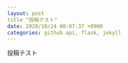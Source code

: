 ```yaml
---
layout: post
title "投稿テスト"
date: 2020/10/24 00:07:37 +0900
categories: github api, flask, jekyll
---
```


投稿テスト